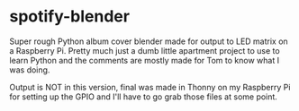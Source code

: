 # spotify-blender
Super rough Python album cover blender made for output to LED matrix on a Raspberry Pi. Pretty much just a dumb little apartment project to use to learn Python and the comments are mostly made for Tom to know what I was doing.

Output is NOT in this version, final was made in Thonny on my Raspberry Pi for setting up the GPIO and I'll have to go grab those files at some point.
